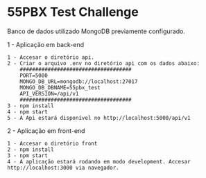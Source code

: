 # 55PBX Test Challenge

Banco de dados utilizado MongoDB previamente configurado.

1 - Aplicação em back-end

    1 - Accesar o diretório api.
    2 - Criar o arquivo .env no diretório api com os dados abaixo:
        ####################################
        PORT=5000
        MONGO_DB_URL=mongodb://localhost:27017
        MONGO_DB_DBNAME=55pbx_test
        API_VERSION=/api/v1
        ####################################
    3 - npm install
    4 - npm start
    5 - A Api estará disponível no http://localhost:5000/api/v1
  
2 - Aplicação em front-end

    1 - Accesar o diretório front
    2 - npm install
    3 - npm start
    4 - A aplicação estará rodando em modo development. Accesar http://localhost:3000 via navegador.
